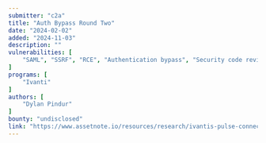 ```yaml
---
submitter: "c2a"
title: "Auth Bypass Round Two"
date: "2024-02-02"
added: "2024-11-03"
description: ""
vulnerabilities: [
    "SAML", "SSRF", "RCE", "Authentication bypass", "Security code review"
]
programs: [
    "Ivanti"
]
authors: [
    "Dylan Pindur"
]
bounty: "undisclosed"
link: "https://www.assetnote.io/resources/research/ivantis-pulse-connect-secure-auth-bypass-round-two"
---
```





